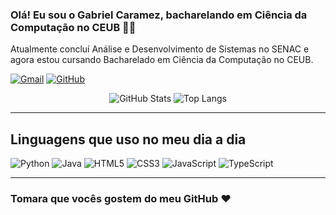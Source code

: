 ### Olá! Eu sou o Gabriel Caramez, bacharelando em Ciência da Computação no CEUB 👨‍💻

Atualmente concluí Análise e Desenvolvimento de Sistemas no SENAC e agora estou cursando Bacharelado em Ciência da Computação no CEUB.

[![Gmail](https://img.shields.io/badge/Gmail-D14836?style=for-the-badge&logo=gmail&logoColor=white)](mailto:gabrielcaramez@gmail.com)
[![GitHub](https://img.shields.io/badge/GitHub-181717?style=for-the-badge&logo=github&logoColor=white)](https://github.com/GabrielCaramez)

<div align="center">
  <img src="https://github-readme-stats.vercel.app/api?username=GabrielCaramez&hide_title=false&hide_rank=false&show_icons=true&include_all_commits=true&count_private=true&disable_animations=false&theme=dracula&hide_border=false" alt="GitHub Stats"/>
  <img src="https://github-readme-stats.vercel.app/api/top-langs?username=GabrielCaramez&locale=pt-br&hide_title=false&layout=compact&card_width=320&langs_count=5&theme=dracula&hide_border=false&order=2" alt="Top Langs"/>
</div>

---

## Linguagens que uso no meu dia a dia

![Python](https://img.shields.io/badge/Python-3776AB?style=for-the-badge&logo=python&logoColor=white) 
![Java](https://img.shields.io/badge/Java-ED8B00?style=for-the-badge&logo=openjdk&logoColor=white) 
![HTML5](https://img.shields.io/badge/HTML5-E34F26?style=for-the-badge&logo=html5&logoColor=white) 
![CSS3](https://img.shields.io/badge/CSS3-1572B6?style=for-the-badge&logo=css3&logoColor=white) 
![JavaScript](https://img.shields.io/badge/JavaScript-323330?style=for-the-badge&logo=javascript&logoColor=F7DF1E)
![TypeScript](https://img.shields.io/badge/TypeScript-3178C6?style=for-the-badge&logo=typescript&logoColor=white)

---

### Tomara que vocês gostem do meu GitHub ❤️
